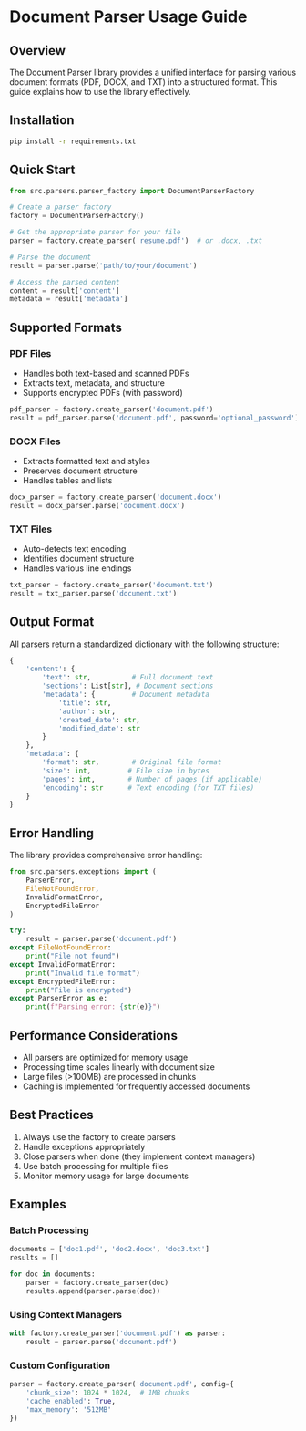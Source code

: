 # Document Parser Usage Guide

## Overview
The Document Parser library provides a unified interface for parsing various document formats (PDF, DOCX, and TXT) into a structured format. This guide explains how to use the library effectively.

## Installation

```bash
pip install -r requirements.txt
```

## Quick Start

```python
from src.parsers.parser_factory import DocumentParserFactory

# Create a parser factory
factory = DocumentParserFactory()

# Get the appropriate parser for your file
parser = factory.create_parser('resume.pdf')  # or .docx, .txt

# Parse the document
result = parser.parse('path/to/your/document')

# Access the parsed content
content = result['content']
metadata = result['metadata']
```

## Supported Formats

### PDF Files
- Handles both text-based and scanned PDFs
- Extracts text, metadata, and structure
- Supports encrypted PDFs (with password)

```python
pdf_parser = factory.create_parser('document.pdf')
result = pdf_parser.parse('document.pdf', password='optional_password')
```

### DOCX Files
- Extracts formatted text and styles
- Preserves document structure
- Handles tables and lists

```python
docx_parser = factory.create_parser('document.docx')
result = docx_parser.parse('document.docx')
```

### TXT Files
- Auto-detects text encoding
- Identifies document structure
- Handles various line endings

```python
txt_parser = factory.create_parser('document.txt')
result = txt_parser.parse('document.txt')
```

## Output Format

All parsers return a standardized dictionary with the following structure:

```python
{
    'content': {
        'text': str,          # Full document text
        'sections': List[str], # Document sections
        'metadata': {         # Document metadata
            'title': str,
            'author': str,
            'created_date': str,
            'modified_date': str
        }
    },
    'metadata': {
        'format': str,        # Original file format
        'size': int,         # File size in bytes
        'pages': int,        # Number of pages (if applicable)
        'encoding': str      # Text encoding (for TXT files)
    }
}
```

## Error Handling

The library provides comprehensive error handling:

```python
from src.parsers.exceptions import (
    ParserError,
    FileNotFoundError,
    InvalidFormatError,
    EncryptedFileError
)

try:
    result = parser.parse('document.pdf')
except FileNotFoundError:
    print("File not found")
except InvalidFormatError:
    print("Invalid file format")
except EncryptedFileError:
    print("File is encrypted")
except ParserError as e:
    print(f"Parsing error: {str(e)}")
```

## Performance Considerations

- All parsers are optimized for memory usage
- Processing time scales linearly with document size
- Large files (>100MB) are processed in chunks
- Caching is implemented for frequently accessed documents

## Best Practices

1. Always use the factory to create parsers
2. Handle exceptions appropriately
3. Close parsers when done (they implement context managers)
4. Use batch processing for multiple files
5. Monitor memory usage for large documents

## Examples

### Batch Processing

```python
documents = ['doc1.pdf', 'doc2.docx', 'doc3.txt']
results = []

for doc in documents:
    parser = factory.create_parser(doc)
    results.append(parser.parse(doc))
```

### Using Context Managers

```python
with factory.create_parser('document.pdf') as parser:
    result = parser.parse('document.pdf')
```

### Custom Configuration

```python
parser = factory.create_parser('document.pdf', config={
    'chunk_size': 1024 * 1024,  # 1MB chunks
    'cache_enabled': True,
    'max_memory': '512MB'
})
``` 